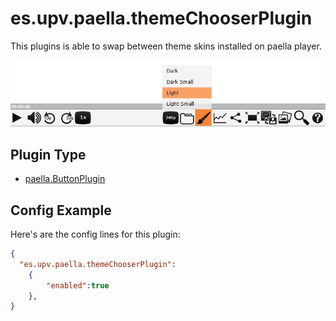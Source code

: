 ---
---

# es.upv.paella.themeChooserPlugin

This plugins is able to swap between theme skins installed on paella player.

![](images/themeChooserPlugin.jpg)

## Plugin Type

- [paella.ButtonPlugin](../../developers/plugin_types.md)

## Config Example

Here's are the config lines for this plugin:

```json
{
  "es.upv.paella.themeChooserPlugin":  
	{
		"enabled":true
	},
}
```
